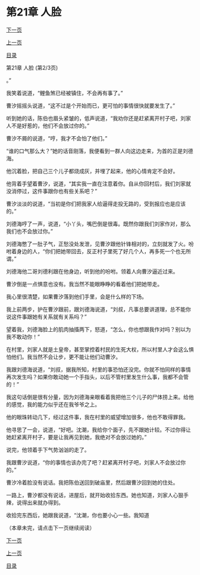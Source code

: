<h1>第21章    人脸</h1>
            <div><p><a href="./0062_%E7%AC%AC21%E7%AB%A0_%E4%BA%BA%E8%84%B8.md">下一页</a></p><p><a href="./0060_%E7%AC%AC21%E7%AB%A0_%E4%BA%BA%E8%84%B8.md">上一页</a></p><p><a href="../">目录</a></p></div>
            <div><p>第21章    人脸 (第2/3页)</p><p>。”</p><p>我笑着说道，“鲤鱼煞已经被镇住，不会再有事了。”</p><p>曹汐摇摇头说道，“这不过是个开始而已，更可怕的事情很快就要发生了。”</p><p>听到她的话，陈伯也眉头紧皱的，低声说道，“我劝你还是赶紧离开村子吧，刘家人不是好惹的，他们不会放过你的。”</p><p>曹汐不屑的说道，“哼，我才不会怕了他们。”</p><p>“谁的口气那么大？”她的话音刚落，我便看到一群人向这边走来，为首的正是刘德海。</p><p>他沉着脸，把自己三个儿子都烧成灰，并埋了起来，他的心情肯定不会好。</p><p>他背着手望着曹汐，说道，“其实我一直在注意着你。自从你回村后，我们刘家就没消停过，这件事跟你也有些关系吧？”</p><p>曹汐淡淡的说道，“当初是你们把我家人给逼得走投无路的，受到报应也是应该的。”</p><p>刘德海哼了一声，说道，“小丫头，嘴巴倒是很毒。既然你跟我们刘家作对，那么我们也不会放过你。”</p><p>刘德海憋了一肚子气，正愁没处发泄，见曹汐跟他针锋相对的，立刻就发了火。吩咐着身边的人，“你们把她带回去，反正村子里死了好几个人，再多死一个也无所谓。”</p><p>刘德海他二哥刘德利跟在他身边，听到他的吩咐。领着人向曹汐逼近过来。</p><p>曹汐倒是一点惧意也没有。我当然不能眼睁睁的看着他们把她带走。</p><p>我心里很清楚，如果曹汐落到他们手里，会是什么样的下场。</p><p>我上前两步，护在曹汐跟前，跟刘德海说道，“刘叔，凡事总要讲道理，总不能你说这件事跟她有关系就有关系吗？”</p><p>望着我，刘德海脸上的肌肉抽搐两下，怒道，“怎么，你也想跟我作对吗？别以为我不敢动你！”</p><p>在村里，刘家人就是土皇帝，甚至掌控着村民的生死大权，所以村里人才会这么惧怕他们。我当然不会让步，更不能让他们动曹汐。</p><p>我跟刘德海说道，“刘叔，据我所知，村里的事恐怕还没完。你就不怕同样的事情再次发生吗？如果你敢动她一个手指头，以后不管村里发生什么事，我都不会管的！”</p><p>我这句话倒是很有分量，因为刘德海亲眼看着我把他三个儿子的尸体捞上来。给他的感觉，我的能力似乎还在我爷爷之上。</p><p>他的眼珠转动几下，经过这件事，我在村里的威望增加很多，他也不敢得罪我。</p><p>他寻思了一会，说道，“好吧。沈潮，我给你个面子，先不跟她计较。不过你得让她赶紧离开村子，要是让我再见到她，我绝对不会放过她的。”</p><p>说完，他领着手下气势汹汹的走了。</p><p>我跟曹汐说道，“你的事情也该办完了吧？赶紧离开村子吧，刘家人不会放过你的。”</p><p>曹汐冷着脸没有说话。我把陈伯送回到破庙里，然后跟曹汐回到她的住处。</p><p>一路上，曹汐都没有说话，进屋后，就开始收拾东西。她也知道，刘家人心狠手辣，说得出来就办得到。</p><p>收拾完东西后，她跟我说道，“沈潮，你也要小心一些。我知道</p><p>（本章未完，请点击下一页继续阅读）</p></div>
            <div><p><a href="./0062_%E7%AC%AC21%E7%AB%A0_%E4%BA%BA%E8%84%B8.md">下一页</a></p><p><a href="./0060_%E7%AC%AC21%E7%AB%A0_%E4%BA%BA%E8%84%B8.md">上一页</a></p><p><a href="../">目录</a></p></div>